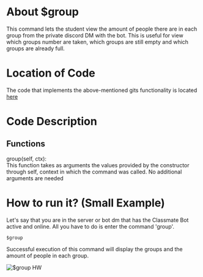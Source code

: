 # About $group
This command lets the student view the amount of people there are in each group from the private discord DM with the bot. This is useful for view which groups number are taken, which groups are still empty and which groups are already full.

# Location of Code
The code that implements the above-mentioned gits functionality is located [here](https://github.com/War-Keeper/ClassMateBot/blob/main/cogs/groups.py)

# Code Description
## Functions
group(self, ctx): <br>
This function takes as arguments the values provided by the constructor through self, context in which the command was called. No additional arguments are needed

# How to run it? (Small Example)
Let's say that you are in the server or bot dm that has the Classmate Bot active and online. All you have to do is 
enter the command 'group'.
```
$group
```
Successful execution of this command will display the groups and the amount of people in each group.

![$group HW](https://github.com/War-Keeper/ClassMateBot/blob/main/data/media/group.gif)